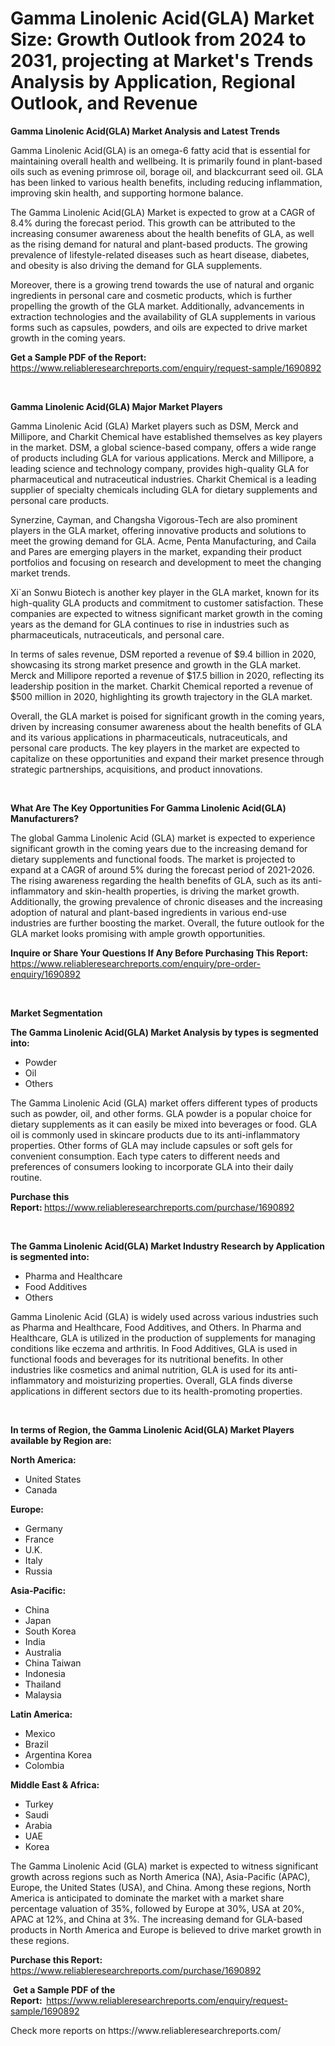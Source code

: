 <p><h1>Gamma Linolenic Acid(GLA) Market Size: Growth Outlook from 2024 to 2031, projecting at Market's Trends Analysis by Application, Regional Outlook, and Revenue</h1></p><p><strong>Gamma Linolenic Acid(GLA) Market Analysis and Latest Trends</strong></p>
<p><p>Gamma Linolenic Acid(GLA) is an omega-6 fatty acid that is essential for maintaining overall health and wellbeing. It is primarily found in plant-based oils such as evening primrose oil, borage oil, and blackcurrant seed oil. GLA has been linked to various health benefits, including reducing inflammation, improving skin health, and supporting hormone balance.</p><p>The Gamma Linolenic Acid(GLA) Market is expected to grow at a CAGR of 8.4% during the forecast period. This growth can be attributed to the increasing consumer awareness about the health benefits of GLA, as well as the rising demand for natural and plant-based products. The growing prevalence of lifestyle-related diseases such as heart disease, diabetes, and obesity is also driving the demand for GLA supplements.</p><p>Moreover, there is a growing trend towards the use of natural and organic ingredients in personal care and cosmetic products, which is further propelling the growth of the GLA market. Additionally, advancements in extraction technologies and the availability of GLA supplements in various forms such as capsules, powders, and oils are expected to drive market growth in the coming years.</p></p>
<p><strong>Get a Sample PDF of the Report:&nbsp;</strong> <a href="https://www.reliableresearchreports.com/enquiry/request-sample/1690892">https://www.reliableresearchreports.com/enquiry/request-sample/1690892</a></p>
<p>&nbsp;</p>
<p><strong>Gamma Linolenic Acid(GLA) Major Market Players</strong></p>
<p><p>Gamma Linolenic Acid (GLA) Market players such as DSM, Merck and Millipore, and Charkit Chemical have established themselves as key players in the market. DSM, a global science-based company, offers a wide range of products including GLA for various applications. Merck and Millipore, a leading science and technology company, provides high-quality GLA for pharmaceutical and nutraceutical industries. Charkit Chemical is a leading supplier of specialty chemicals including GLA for dietary supplements and personal care products.</p><p>Synerzine, Cayman, and Changsha Vigorous-Tech are also prominent players in the GLA market, offering innovative products and solutions to meet the growing demand for GLA. Acme, Penta Manufacturing, and Caila and Pares are emerging players in the market, expanding their product portfolios and focusing on research and development to meet the changing market trends.</p><p>Xi`an Sonwu Biotech is another key player in the GLA market, known for its high-quality GLA products and commitment to customer satisfaction. These companies are expected to witness significant market growth in the coming years as the demand for GLA continues to rise in industries such as pharmaceuticals, nutraceuticals, and personal care.</p><p>In terms of sales revenue, DSM reported a revenue of $9.4 billion in 2020, showcasing its strong market presence and growth in the GLA market. Merck and Millipore reported a revenue of $17.5 billion in 2020, reflecting its leadership position in the market. Charkit Chemical reported a revenue of $500 million in 2020, highlighting its growth trajectory in the GLA market.</p><p>Overall, the GLA market is poised for significant growth in the coming years, driven by increasing consumer awareness about the health benefits of GLA and its various applications in pharmaceuticals, nutraceuticals, and personal care products. The key players in the market are expected to capitalize on these opportunities and expand their market presence through strategic partnerships, acquisitions, and product innovations.</p></p>
<p>&nbsp;</p>
<p><strong>What Are The Key Opportunities For Gamma Linolenic Acid(GLA) Manufacturers?</strong></p>
<p><p>The global Gamma Linolenic Acid (GLA) market is expected to experience significant growth in the coming years due to the increasing demand for dietary supplements and functional foods. The market is projected to expand at a CAGR of around 5% during the forecast period of 2021-2026. The rising awareness regarding the health benefits of GLA, such as its anti-inflammatory and skin-health properties, is driving the market growth. Additionally, the growing prevalence of chronic diseases and the increasing adoption of natural and plant-based ingredients in various end-use industries are further boosting the market. Overall, the future outlook for the GLA market looks promising with ample growth opportunities.</p></p>
<p><strong>Inquire or Share Your Questions If Any Before Purchasing This Report:</strong> <a href="https://www.reliableresearchreports.com/enquiry/pre-order-enquiry/1690892">https://www.reliableresearchreports.com/enquiry/pre-order-enquiry/1690892</a></p>
<p>&nbsp;</p>
<p><strong>Market Segmentation</strong></p>
<p><strong>The Gamma Linolenic Acid(GLA) Market Analysis by types is segmented into:</strong></p>
<p><ul><li>Powder</li><li>Oil</li><li>Others</li></ul></p>
<p><p>The Gamma Linolenic Acid (GLA) market offers different types of products such as powder, oil, and other forms. GLA powder is a popular choice for dietary supplements as it can easily be mixed into beverages or food. GLA oil is commonly used in skincare products due to its anti-inflammatory properties. Other forms of GLA may include capsules or soft gels for convenient consumption. Each type caters to different needs and preferences of consumers looking to incorporate GLA into their daily routine.</p></p>
<p><strong>Purchase this Report:&nbsp;</strong><a href="https://www.reliableresearchreports.com/purchase/1690892">https://www.reliableresearchreports.com/purchase/1690892</a></p>
<p>&nbsp;</p>
<p><strong>The Gamma Linolenic Acid(GLA) Market Industry Research by Application is segmented into:</strong></p>
<p><ul><li>Pharma and Healthcare</li><li>Food Additives</li><li>Others</li></ul></p>
<p><p>Gamma Linolenic Acid (GLA) is widely used across various industries such as Pharma and Healthcare, Food Additives, and Others. In Pharma and Healthcare, GLA is utilized in the production of supplements for managing conditions like eczema and arthritis. In Food Additives, GLA is used in functional foods and beverages for its nutritional benefits. In other industries like cosmetics and animal nutrition, GLA is used for its anti-inflammatory and moisturizing properties. Overall, GLA finds diverse applications in different sectors due to its health-promoting properties.</p></p>
<p>&nbsp;</p>
<p><strong>In terms of Region, the Gamma Linolenic Acid(GLA) Market Players available by Region are:</strong></p>
<p>
    <p> <strong> North America: </strong>
        <ul>
            <li>United States</li>
            <li>Canada</li>
        </ul>
        </p> 
    <p> <strong> Europe: </strong>
        <ul>
            <li>Germany</li>
            <li>France</li>
            <li>U.K.</li>
            <li>Italy</li>
            <li>Russia</li>
        </ul>
        </p> 
    <p> <strong> Asia-Pacific: </strong>
        <ul>
            <li>China</li>
            <li>Japan</li>
            <li>South Korea</li>
            <li>India</li>
            <li>Australia</li>
            <li>China Taiwan</li>
            <li>Indonesia</li>
            <li>Thailand</li>
            <li>Malaysia</li>
        </ul>
        </p> 
    <p> <strong> Latin America: </strong>
        <ul>
            <li>Mexico</li>
            <li>Brazil</li>
            <li>Argentina Korea</li>
            <li>Colombia</li>
        </ul>
        </p> 
    <p> <strong> Middle East & Africa: </strong>
        <ul>
            <li>Turkey</li>
            <li>Saudi</li>
            <li>Arabia</li>
            <li>UAE</li>
            <li>Korea</li>
        </ul>
    </p>
    </p>
<p><p>The Gamma Linolenic Acid (GLA) market is expected to witness significant growth across regions such as North America (NA), Asia-Pacific (APAC), Europe, the United States (USA), and China. Among these regions, North America is anticipated to dominate the market with a market share percentage valuation of 35%, followed by Europe at 30%, USA at 20%, APAC at 12%, and China at 3%. The increasing demand for GLA-based products in North America and Europe is believed to drive market growth in these regions.</p></p>
<p><strong>Purchase this Report: </strong><a href="https://www.reliableresearchreports.com/purchase/1690892">https://www.reliableresearchreports.com/purchase/1690892</a></p>
<p>&nbsp;<strong>Get a Sample PDF of the Report:&nbsp;&nbsp;</strong><a href="https://www.reliableresearchreports.com/enquiry/request-sample/1690892">https://www.reliableresearchreports.com/enquiry/request-sample/1690892</a></p>
<p><strong></strong></p>
<p>Check more reports on https://www.reliableresearchreports.com/</p>